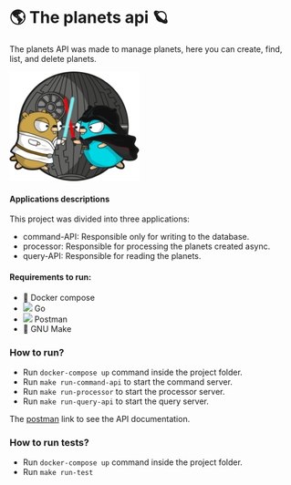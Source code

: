 # 🌎 The planets api 🪐

The planets API was made to manage planets, here you can create, find, list, and delete planets.

<img width="45%" src="https://github.com/ashleymcnamara/gophers/blob/master/GOPHER_STAR_WARS.png"/>

#### Applications descriptions
This project was divided into three applications:
- command-API: Responsible only for writing to the database.
- processor: Responsible for processing the planets created async.
- query-API: Responsible for reading the planets.

#### Requirements to run:
* 🐳 Docker compose
* <img width="15px" src="https://golang.org/favicon.ico"/> Go
* <img width="15px" src="https://www.postman.com/favicon-32x32.png?v=6fa10b9ee2b6e5dcec30e5027a14e7a4"/> Postman
* :ox: GNU Make

### How to run?
- Run `docker-compose up` command inside the project folder.
- Run `make run-command-api` to start the command server.
- Run `make run-processor` to start the processor server.
- Run `make run-query-api` to start the query server.

The [postman](https://documenter.getpostman.com/view/2956294/TzRUA718
) link to see the API documentation.

### How to run tests?
- Run `docker-compose up` command inside the project folder.
- Run `make run-test`

